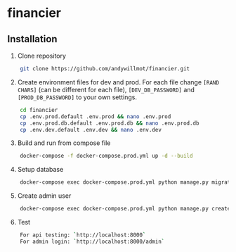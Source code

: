 # financier

<h2>Installation</h2>

1. Clone repository
```bash
    git clone https://github.com/andywillmot/financier.git
```
2. Create environment files for dev and prod. For each file change `[RAND CHARS]` (can be different for each file), `[DEV_DB_PASSWORD]` and `[PROD_DB_PASSWORD]` to your own settings.
```bash
    cd financier
    cp .env.prod.default .env.prod && nano .env.prod
    cp .env.prod.db.default .env.prod.db && nano .env.prod.db
    cp .env.dev.default .env.dev && nano .env.dev
```
3. Build and run from compose file
```bash
    docker-compose -f docker-compose.prod.yml up -d --build
```
4. Setup database
```bash
    docker-compose exec docker-compose.prod.yml python manage.py migrate
```
5. Create admin user
```bash
    docker-compose exec docker-compose.prod.yml python manage.py createsuperuser
```
6. Test
```bash
    For api testing: `http://localhost:8000`
    For admin login: `http://localhost:8000/admin`
```


